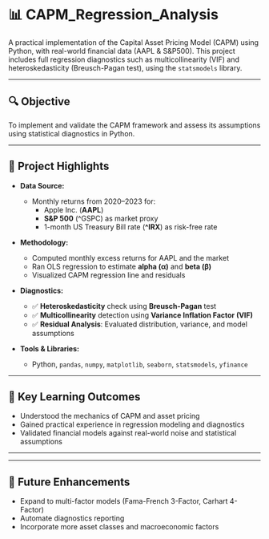 
# 📊 CAPM_Regression_Analysis

A practical implementation of the Capital Asset Pricing Model (CAPM) using Python, with real-world financial data (AAPL & S&P500). This project includes full regression diagnostics such as multicollinearity (VIF) and heteroskedasticity (Breusch-Pagan test), using the `statsmodels` library.

---

## 🔍 Objective
To implement and validate the CAPM framework and assess its assumptions using statistical diagnostics in Python.

---

## 📁 Project Highlights

- **Data Source:**
  - Monthly returns from 2020–2023 for:
    - Apple Inc. (**AAPL**)
    - **S&P 500** (^GSPC) as market proxy
    - 1-month US Treasury Bill rate (**^IRX**) as risk-free rate

- **Methodology:**
  - Computed monthly excess returns for AAPL and the market
  - Ran OLS regression to estimate **alpha (α)** and **beta (β)**
  - Visualized CAPM regression line and residuals

- **Diagnostics:**
  - ✅ **Heteroskedasticity** check using **Breusch-Pagan** test  
  - ✅ **Multicollinearity** detection using **Variance Inflation Factor (VIF)**
  - ✅ **Residual Analysis**: Evaluated distribution, variance, and model assumptions

- **Tools & Libraries:**
  - Python, `pandas`, `numpy`, `matplotlib`, `seaborn`, `statsmodels`, `yfinance`

---

## 🧠 Key Learning Outcomes
- Understood the mechanics of CAPM and asset pricing
- Gained practical experience in regression modeling and diagnostics
- Validated financial models against real-world noise and statistical assumptions

---



---

## 💬 Future Enhancements
- Expand to multi-factor models (Fama-French 3-Factor, Carhart 4-Factor)
- Automate diagnostics reporting
- Incorporate more asset classes and macroeconomic factors
